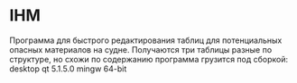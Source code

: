 # IHM
Программа для быстрого редактирования таблиц для потенциальных  опасных материалов на судне. Получаются три таблицы разные по структуре, но схожи по содержанию
программа грузится под сборкой: desktop qt 5.1.5.0 mingw 64-bit
